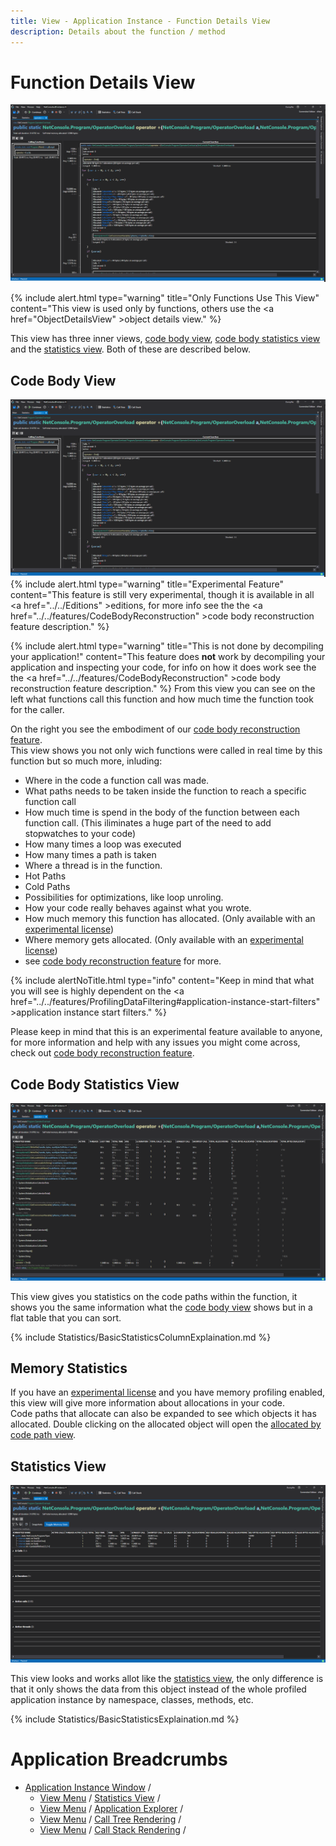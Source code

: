 ```yaml
---
title: View - Application Instance - Function Details View
description: Details about the function / method
---
```

# Function Details View
![assets/img/ApplicationInstanceWindow/CodeMemberDetailsView.png](../../../assets/img/ApplicationInstanceWindow/CodeMemberDetailsView.png)

{% include alert.html  type="warning" title="Only Functions Use This View" content="This view is used only by functions, others use the <a href=\"ObjectDetailsView\" >object details view</a>." %}

This view has three inner views, [code body view](#code-body-view), [code body statistics view](#code-body-statistics-view) and the [statistics view](#statistics-view). Both of these are described below.


## Code Body View
![assets/img/ApplicationInstanceWindow/CodeMemberDetailsView.png](../../../assets/img/ApplicationInstanceWindow/CodeMemberDetailsView.png)
{% include alert.html  type="warning" title="Experimental Feature" content="This feature is still very experimental, though it is available in all <a href=\"../../Editions\" >editions</a>, for more info see the the <a href=\"../../features/CodeBodyReconstruction\" >code body reconstruction feature</a> description." %}

{% include alert.html  type="warning" title="This is not done by decompiling your application!" content="This feature does <b>not</b> work by decompiling your application and inspecting your code, for info on how it does work see the the <a href=\"../../features/CodeBodyReconstruction\" >code body reconstruction feature</a> description." %}
From this view you can see on the left what functions call this function and how much time the function took for the caller.

On the right you see the embodiment of our [code body reconstruction feature](../../features/CodeBodyReconstruction.md). <br/>
This view shows you not only wich functions were called in real time by this function but so much more, inluding:
- Where in the code a function call was made. 
- What paths needs to be taken inside the function to reach a specific function call 
- How much time is spend in the body of the function between each function call. (This iliminates a huge part of the need to add stopwatches to your code)
- How many times a loop was executed
- How many times a path is taken
- Where a thread is in the function.
- Hot Paths
- Cold Paths
- Possibilities for optimizations, like loop unroling. 
- How your code really behaves against what you wrote.
- How much memory this function has allocated. (Only available with an [experimental license](../../Editions/Experimental.md))
- Where memory gets allocated. (Only available with an [experimental license](../../Editions/Experimental.md))
- see [code body reconstruction feature](../../features/CodeBodyReconstruction.md) for more.

{% include alertNoTitle.html  type="info" content="Keep in mind that what you will see is highly dependent on the <a href=\"../../features/ProfilingDataFiltering#application-instance-start-filters\" >application instance start filters</a>." %}

Please keep in mind that this is an experimental feature available to anyone, for more information and help with any issues you might come across, check out [code body reconstruction feature](../../features/CodeBodyReconstruction.md).

## Code Body Statistics View
![assets/img/ApplicationInstanceWindow/CodeMemberDetailsViewBodyStats.png](../../../assets/img/ApplicationInstanceWindow/CodeMemberDetailsViewBodyStats.png)

This view gives you statistics on the code paths within the function, it shows you the same information what the [code body view](#code-body-view) shows but in a flat table that you can sort.

{% include Statistics/BasicStatisticsColumnExplaination.md %}

## Memory Statistics
If you have an [experimental license](../../Editions/Experimental.md) and you have memory profiling enabled, this view will give more information about allocations in your code.<br>
Code paths that allocate can also be expanded to see which objects it has allocated. Double clicking on the allocated object will open the [allocated by code path view](AllocatedByCodePathView.md).


## Statistics View
![assets/img/ApplicationInstanceWindow/CodeMemberDetailsViewStatistics.png](../../../assets/img/ApplicationInstanceWindow/CodeMemberDetailsViewStatistics.png)

This view looks and works allot like the [statistics view](StatisticsWindow.md), the only difference is that it only shows the data from this object instead of the whole profiled application instance by namespace, classes, methods, etc.

{% include Statistics/BasicStatisticsExplaination.md %}

# Application Breadcrumbs
- [Application Instance Window](../ApplicationInstanceDockWindow.md) / 
    - [View Menu](../ApplicationInstanceDockWindow/MenuBar.md#view-menu) / [Statistics View](StatisticsWindow.md) /
    - [View Menu](../ApplicationInstanceDockWindow/MenuBar.md#view-menu) / [Application Explorer](ApplicationExplorer.md) /
    - [View Menu](../ApplicationInstanceDockWindow/MenuBar.md#view-menu) / [Call Tree Rendering](CallTreeRendering.md) /
    - [View Menu](../ApplicationInstanceDockWindow/MenuBar.md#view-menu) / [Call Stack Rendering](CallStackRendering.md) /